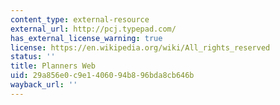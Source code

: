 ```yaml
---
content_type: external-resource
external_url: http://pcj.typepad.com/
has_external_license_warning: true
license: https://en.wikipedia.org/wiki/All_rights_reserved
status: ''
title: Planners Web
uid: 29a856e0-c9e1-4060-94b8-96bda8cb646b
wayback_url: ''
---
```

